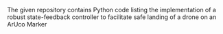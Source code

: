 The given repository contains Python code listing the implementation of a robust state-feedback controller to facilitate safe landing of a drone on an ArUco Marker
